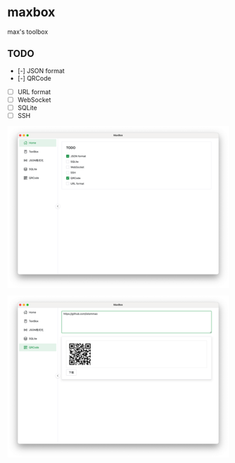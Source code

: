 # maxbox
max's toolbox

## TODO

- [-] JSON format
- [-] QRCode
- [ ] URL format
- [ ] WebSocket
- [ ] SQLite
- [ ] SSH

![screenshot0.jpg](./medias/screenshot0.jpg)

![screenshot1.jpg](./medias/screenshot1.jpg)
